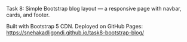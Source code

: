 Task 8: 
Simple Bootstrap blog layout — a responsive page with navbar, cards, and footer.

Built with Bootstrap 5 CDN. Deployed on GitHub Pages: https://snehakadligondi.github.io/task8-bootstrap-blog/
